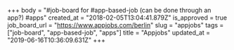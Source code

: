 +++
body = "#job-board for #app-based-job (can be done through an app?) #apps"
created_at = "2018-02-05T13:04:41.879Z"
is_approved = true
job_board_url = "https://www.appjobs.com/berlin"
slug = "appjobs"
tags = ["job-board", "app-based-job", "apps"]
title = "Appjobs"
updated_at = "2019-06-16T10:36:09.631Z"
+++
